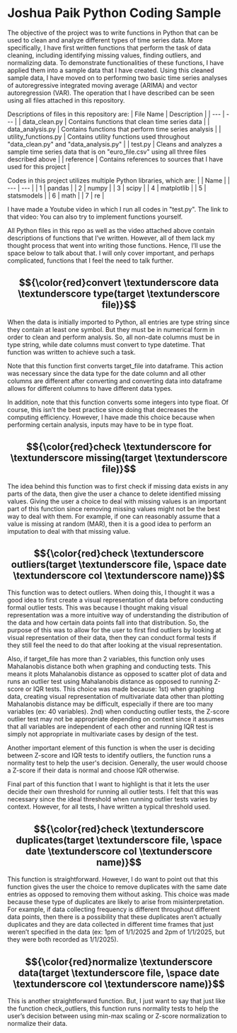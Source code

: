 # Joshua Paik Python Coding Sample
The objective of the project was to write functions in Python that can be used to clean and analyze different types of time series data. More specifically, I have first written functions that perform the task of data cleaning, including identifying missing values, finding outliers, and normalizing data. To demonstrate functionalities of these functions, I have applied them into a sample data that I have created. Using this cleaned sample data, I have moved on to performing two basic time series analyses of autoregressive integrated moving average (ARIMA) and vector autoregression (VAR). The operation that I have described can be seen using all files attached in this repository.

Descriptions of files in this repository are:
| File Name | Description |
| --- | --- |
| data_clean.py | Contains functions that clean time series data |
| data_analysis.py | Contains functions that perform time series analysis |
| utility_functions.py | Contains utility functions used throughout "data_clean.py" and "data_analysis.py" |
| test.py | Cleans and analyzes a sample time series data that is on "euro_file.csv" using all three files described above |
| reference | Contains references to sources that I have used for this project |


Codes in this project utilizes multiple Python libraries, which are:
|  | Name |
| --- | --- |
| 1 | pandas |
| 2 | numpy |
| 3 | scipy |
| 4 | matplotlib |
| 5 | statsmodels |
| 6 | math |
| 7 | re |


I have made a Youtube video in which I run all codes in "test.py". The link to that video:
You can also try to implement functions yourself.

All Python files in this repo as well as the video attached above contain descriptions of functions that I’ve written. However, all of them lack my thought process that went into writing those functions. Hence, I’ll use the space below to talk about that. I will only cover important, and perhaps complicated, functions that I feel the need to talk further.


$${\color{red}convert \textunderscore data \textunderscore type(target \textunderscore file)}$$
-----
When the data is initially imported to Python, all entries are type string since they contain at least one symbol. But they must be in numerical form in order to clean and perform analysis. So, all non-date columns must be in type string, while date columns must convert to type datetime. That function was written to achieve such a task.

Note that this function first converts target_file into dataframe. This action was necessary since the data type for the date column and all other columns are different after converting and converting data into dataframe allows for different columns to have different data types.

In addition, note that this function converts some integers into type float. Of course, this isn’t the best practice since doing that decreases the computing efficiency. However, I have made this choice because when performing certain analysis, inputs may have to be in type float.


$${\color{red}check \textunderscore for \textunderscore missing(target \textunderscore file)}$$
-----
The idea behind this function was to first check if missing data exists in any parts of the data, then give the user a chance to delete identified missing values. Giving the user a choice to deal with missing values is an important part of this function since removing missing values might not be the best way to deal with them. For example, if one can reasonably assume that a value is missing at random (MAR), then it is a good idea to perform an imputation to deal with that missing value.


$${\color{red}check \textunderscore outliers(target \textunderscore file, \space date \textunderscore col \textunderscore name)}$$
-----
This function was to detect outliers. When doing this, I thought it was a good idea to first create a visual representation of data before conducting formal outlier tests. This was because I thought making visual representation was a more intuitive way of understanding the distribution of the data and how certain data points fall into that distribution. So, the purpose of this was to allow for the user to first find outliers by looking at visual representation of their data, then they can conduct formal tests if they still feel the need to do that after looking at the visual representation.

Also, if target_file has more than 2 variables, this function only uses Mahalanobis distance both when graphing and conducting tests. This means it plots Mahalanobis distance as opposed to scatter plot of data and runs an outlier test using Mahalanobis distance as opposed to running Z-score or IQR tests. This choice was made because: 1st) when graphing data, creating visual representation of multivariate data other than plotting Mahalanobis distance may be difficult, especially if there are too many variables (ex: 40 variables). 2nd) when conducting outlier tests, the Z-score outlier test may not be appropriate depending on context since it assumes that all variables are independent of each other and running IQR test is simply not appropriate in multivariate cases by design of the test.

Another important element of this function is when the user is deciding between Z-score and IQR tests to identify outliers, the function runs a normality test to help the user's decision. Generally, the user would choose a Z-score if their data is normal and choose IQR otherwise.

Final part of this function that I want to highlight is that it lets the user decide their own threshold for running all outlier tests. I felt that this was necessary since the ideal threshold when running outlier tests varies by context. However, for all tests, I have written a typical threshold used.


$${\color{red}check \textunderscore duplicates(target \textunderscore file, \space date \textunderscore col \textunderscore name)}$$
-----
This function is straightforward. However, I do want to point out that this function gives the user the choice to remove duplicates with the same date entries as opposed to removing them without asking. This choice was made because these type of duplicates are likely to arise from misinterpretation. For example, if data collecting frequency is different throughout different data points, then there is a possibility that these duplicates aren’t actually duplicates and they are data collected in different time frames that just weren’t specified in the data (ex: 1pm of 1/1/2025 and 2pm of 1/1/2025, but they were both recorded as 1/1/2025).


$${\color{red}normalize \textunderscore data(target \textunderscore file, \space date \textunderscore col \textunderscore name)}$$
-----
This is another straightforward function. But, I just want to say that just like the function check_outliers, this function runs normality tests to help the user’s decision between using min-max scaling or Z-score normalization to normalize their data.
